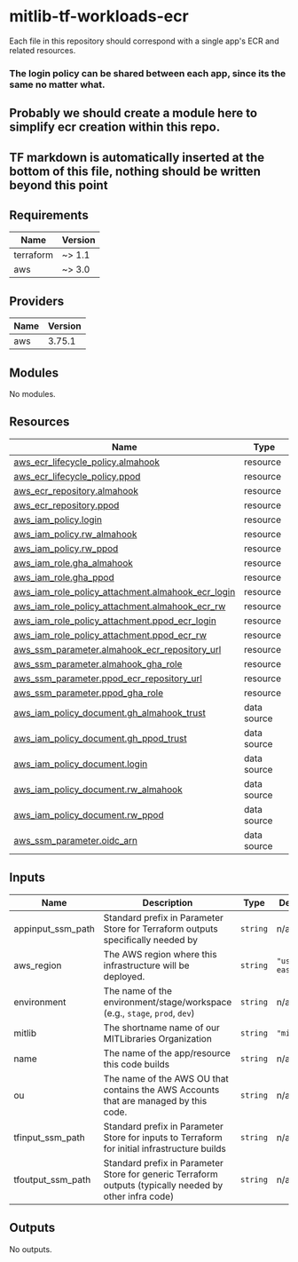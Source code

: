 # mitlib-tf-workloads-ecr
Each file in this repository should correspond with a single app's ECR and related resources. 

### The login policy can be shared between each app, since its the same no matter what. 

## Probably we should create a module here to simplify ecr creation within this repo. 

## TF markdown is automatically inserted at the bottom of this file, nothing should be written beyond this point

<!-- BEGIN_TF_DOCS -->
## Requirements

| Name | Version |
|------|---------|
| terraform | ~> 1.1 |
| aws | ~> 3.0 |

## Providers

| Name | Version |
|------|---------|
| aws | 3.75.1 |

## Modules

No modules.

## Resources

| Name | Type |
|------|------|
| [aws_ecr_lifecycle_policy.almahook](https://registry.terraform.io/providers/hashicorp/aws/latest/docs/resources/ecr_lifecycle_policy) | resource |
| [aws_ecr_lifecycle_policy.ppod](https://registry.terraform.io/providers/hashicorp/aws/latest/docs/resources/ecr_lifecycle_policy) | resource |
| [aws_ecr_repository.almahook](https://registry.terraform.io/providers/hashicorp/aws/latest/docs/resources/ecr_repository) | resource |
| [aws_ecr_repository.ppod](https://registry.terraform.io/providers/hashicorp/aws/latest/docs/resources/ecr_repository) | resource |
| [aws_iam_policy.login](https://registry.terraform.io/providers/hashicorp/aws/latest/docs/resources/iam_policy) | resource |
| [aws_iam_policy.rw_almahook](https://registry.terraform.io/providers/hashicorp/aws/latest/docs/resources/iam_policy) | resource |
| [aws_iam_policy.rw_ppod](https://registry.terraform.io/providers/hashicorp/aws/latest/docs/resources/iam_policy) | resource |
| [aws_iam_role.gha_almahook](https://registry.terraform.io/providers/hashicorp/aws/latest/docs/resources/iam_role) | resource |
| [aws_iam_role.gha_ppod](https://registry.terraform.io/providers/hashicorp/aws/latest/docs/resources/iam_role) | resource |
| [aws_iam_role_policy_attachment.almahook_ecr_login](https://registry.terraform.io/providers/hashicorp/aws/latest/docs/resources/iam_role_policy_attachment) | resource |
| [aws_iam_role_policy_attachment.almahook_ecr_rw](https://registry.terraform.io/providers/hashicorp/aws/latest/docs/resources/iam_role_policy_attachment) | resource |
| [aws_iam_role_policy_attachment.ppod_ecr_login](https://registry.terraform.io/providers/hashicorp/aws/latest/docs/resources/iam_role_policy_attachment) | resource |
| [aws_iam_role_policy_attachment.ppod_ecr_rw](https://registry.terraform.io/providers/hashicorp/aws/latest/docs/resources/iam_role_policy_attachment) | resource |
| [aws_ssm_parameter.almahook_ecr_repository_url](https://registry.terraform.io/providers/hashicorp/aws/latest/docs/resources/ssm_parameter) | resource |
| [aws_ssm_parameter.almahook_gha_role](https://registry.terraform.io/providers/hashicorp/aws/latest/docs/resources/ssm_parameter) | resource |
| [aws_ssm_parameter.ppod_ecr_repository_url](https://registry.terraform.io/providers/hashicorp/aws/latest/docs/resources/ssm_parameter) | resource |
| [aws_ssm_parameter.ppod_gha_role](https://registry.terraform.io/providers/hashicorp/aws/latest/docs/resources/ssm_parameter) | resource |
| [aws_iam_policy_document.gh_almahook_trust](https://registry.terraform.io/providers/hashicorp/aws/latest/docs/data-sources/iam_policy_document) | data source |
| [aws_iam_policy_document.gh_ppod_trust](https://registry.terraform.io/providers/hashicorp/aws/latest/docs/data-sources/iam_policy_document) | data source |
| [aws_iam_policy_document.login](https://registry.terraform.io/providers/hashicorp/aws/latest/docs/data-sources/iam_policy_document) | data source |
| [aws_iam_policy_document.rw_almahook](https://registry.terraform.io/providers/hashicorp/aws/latest/docs/data-sources/iam_policy_document) | data source |
| [aws_iam_policy_document.rw_ppod](https://registry.terraform.io/providers/hashicorp/aws/latest/docs/data-sources/iam_policy_document) | data source |
| [aws_ssm_parameter.oidc_arn](https://registry.terraform.io/providers/hashicorp/aws/latest/docs/data-sources/ssm_parameter) | data source |

## Inputs

| Name | Description | Type | Default | Required |
|------|-------------|------|---------|:--------:|
| appinput\_ssm\_path | Standard prefix in Parameter Store for Terraform outputs specifically needed by <app-name> | `string` | n/a | yes |
| aws\_region | The AWS region where this infrastructure will be deployed. | `string` | `"us-east-1"` | no |
| environment | The name of the environment/stage/workspace (e.g., `stage`, `prod`, `dev`) | `string` | n/a | yes |
| mitlib | The shortname name of our MITLibraries Organization | `string` | `"mitlib"` | no |
| name | The name of the app/resource this code builds | `string` | n/a | yes |
| ou | The name of the AWS OU that contains the AWS Accounts that are managed by this code. | `string` | n/a | yes |
| tfinput\_ssm\_path | Standard prefix in Parameter Store for inputs to Terraform for initial infrastructure builds | `string` | n/a | yes |
| tfoutput\_ssm\_path | Standard prefix in Parameter Store for generic Terraform outputs (typically needed by other infra code) | `string` | n/a | yes |

## Outputs

No outputs.
<!-- END_TF_DOCS -->
